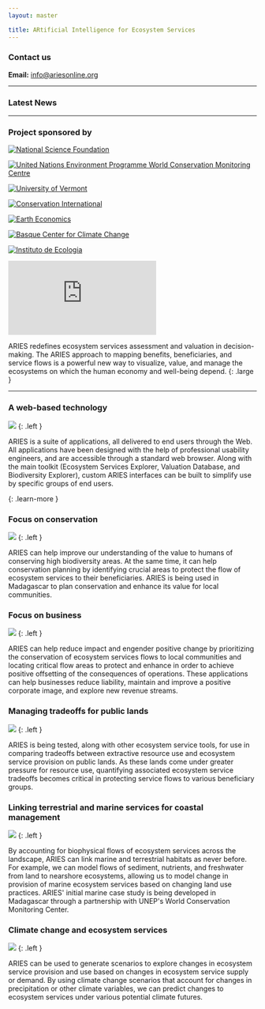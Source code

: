 ```yaml
---
layout: master

title: ARtificial Intelligence for Ecosystem Services
---
```

<div id="homepage-sidebar" markdown="1">

<a class="launch-button"
   title="ARIES early preview, only for demonstration. Best seen with Firefox, Safari, or Google Chrome."
   onClick="window.open('http://ecoinformatics.uvm.edu/aries.app',
                        'ariesapp',
                        'toolbar=0,location=0,directories=0,status=0,menubar=0,scrollbars=0,resizable=0,width=1340,height=890');">
</a>

### Contact us

**Email:** [info@ariesonline.org](mailto:info@ariesonline.org?subject=ARIESOnline+Inquiry)

---------------------------

### Latest News

<script type="text/javascript" src="http://app.feed.informer.com/digest3/9R4K0CJXSS.js"> </script>

---------------------------

### Project sponsored by

[![National Science Foundation](/images/logos/nsf_logo.png)](http://www.nsf.gov)

[![United Nations Environment Programme World Conservation Monitoring Centre](/images/UNEP.jpg)](http://www.unep-wcmc.org)

[![University of Vermont](/images/logos/uvmlogo-words.gif)](http://www.uvm.edu/giee)

[![Conservation International](/images/logos/cilogo2.jpg)](http://www.conservation.org)

[![Earth Economics](/images/logos/EELogo_Tiny_jpg.jpg)](http://www.eartheconomics.org)

[![Basque Center for Climate Change](/images/logos/bc3logo_web.jpg)](http://www.bc3research.org)

[![Instituto de Ecologia](/images/INECOL.jpg)](http://www.ecologia.edu.mx)

</div>

<div id="homepage-content" markdown="1">

<iframe title="ARIES Video"
        type="text/html"
        frameborder="0"
        src="http://www.youtube.com/embed/5yHnUTPADMw?wmode=transparent"
        allowfullscreen="true">
</iframe>

ARIES redefines ecosystem services assessment and valuation in
decision-making. The ARIES approach to mapping benefits,
beneficiaries, and service flows is a powerful new way to visualize,
value, and manage the ecosystems on which the human economy and
well-being depend.
{: .large }

---------------------------

### A web-based technology

![](/images/interface.gif)
{: .left }

ARIES is a suite of applications, all delivered to end users through
the Web. All applications have been designed with the help of
professional usability engineers, and are accessible through a
standard web browser. Along with the main toolkit (Ecosystem Services
Explorer, Valuation Database, and Biodiversity Explorer), custom ARIES
interfaces can be built to simplify use by specific groups of end
users.

[ ](/intro.html)
{: .learn-more }

### Focus on conservation

![](/images/lemur_160.gif)
{: .left }

ARIES can help improve our understanding of the value to humans of
conserving high biodiversity areas. At the same time, it can help
conservation planning by identifying crucial areas to protect the flow
of ecosystem services to their beneficiaries. ARIES is being used in
Madagascar to plan conservation and enhance its value for local
communities.

### Focus on business

![](/images/oil_160.gif)
{: .left }

ARIES can help reduce impact and engender positive change by
prioritizing the conservation of ecosystem services flows to local
communities and locating critical flow areas to protect and enhance in
order to achieve positive offsetting of the consequences of
operations.  These applications can help businesses reduce liability,
maintain and improve a positive corporate image, and explore new
revenue streams.

### Managing tradeoffs for public lands

![](/images/san-pedro-leaves47a.jpg)
{: .left }

ARIES is being tested, along with other ecosystem service tools, for
use in comparing tradeoffs between extractive resource use and
ecosystem service provision on public lands.  As these lands come
under greater pressure for resource use, quantifying associated
ecosystem service tradeoffs becomes critical in protecting service
flows to various beneficiary groups.

### Linking terrestrial and marine services for coastal management

![](/images/Queensland_Coast_cropped.png)
{: .left }

By accounting for biophysical flows of ecosystem services across the
landscape, ARIES can link marine and terrestrial habitats as never
before.  For example, we can model flows of sediment, nutrients, and
freshwater from land to nearshore ecosystems, allowing us to model
change in provision of marine ecosystem services based on changing
land use practices.  ARIES' initial marine case study is being
developed in Madagascar through a partnership with UNEP's World
Conservation Monitoring Center.

### Climate change and ecosystem services

![](/images/774px-Smokestacks_3958.jpg)
{: .left }

ARIES can be used to generate scenarios to explore changes in
ecosystem service provision and use based on changes in ecosystem
service supply or demand.  By using climate change scenarios that
account for changes in precipitation or other climate variables, we
can predict changes to ecosystem services under various potential
climate futures.

</div>
